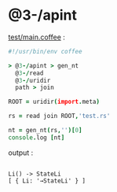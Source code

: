 [‼️]: ✏️README.mdt

# @3-/apint

[test/main.coffee](./test/main.coffee) :

```coffee
#!/usr/bin/env coffee

> @3-/apint > gen_nt
  @3-/read
  @3-/uridir
  path > join

ROOT = uridir(import.meta)

rs = read join ROOT,'test.rs'

nt = gen_nt(rs,'')[0]
console.log [nt]
```

output :

```

Li() -> StateLi
[ { Li: '→StateLi' } ]
```
